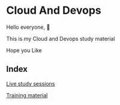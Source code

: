 # Cloud And Devops

Hello everyone, 👋

This is my Cloud and Devops study material

Hope you Like

## Index

[Live study sessions](./live-study-sessions)


[Training material](./training-material)

